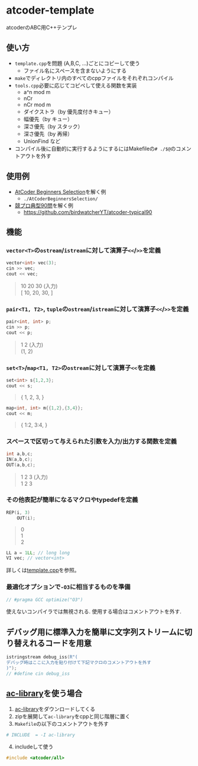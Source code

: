 # atcoder-template
atcoderのABC用C++テンプレ

## 使い方
- `template.cpp`を問題 (A,B,C, ...)ごとにコピーして使う
    - ファイル名にスペースを含まないようにする
- `make`でディレクトリ内のすべてのcppファイルをそれぞれコンパイル
- `tools.cpp`必要に応じてコピペして使える関数を実装
    - a^n mod m
    - nCr
    - nCr mod m
    - ダイクストラ（by 優先度付きキュー）
    - 幅優先（by キュー）
    - 深さ優先（by スタック）
    - 深さ優先（by 再帰）
    - UnionFind
    など
- コンパイル後に自動的に実行するようにするにはMakefileの`# ./$@`のコメントアウトを外す

## 使用例
- [AtCoder Beginners Selection](https://atcoder.jp/contests/abs/tasks)を解く例
    - `./AtCoderBeginnersSelection/`
- [競プロ典型90問](https://atcoder.jp/contests/typical90/tasks)を解く例
    - https://github.com/birdwatcherYT/atcoder-typical90

## 機能
### `vector<T>`の`ostream`/`istream`に対して演算子`<<`/`>>`を定義
```c++
vector<int> vec(3);
cin >> vec;
cout << vec;
```
>10 20 30 (入力)<br>
>[ 10, 20, 30, ]

### `pair<T1, T2>`, `tuple`の`ostream`/`istream`に対して演算子`<<`/`>>`を定義
```c++
pair<int, int> p;
cin >> p;
cout << p;
```
>1 2 (入力)<br>
>(1, 2)

### `set<T>`/`map<T1, T2>`の`ostream`に対して演算子`<<`を定義
```c++
set<int> s{1,2,3};
cout << s;
```
>{ 1, 2, 3, }
```c++
map<int, int> m{{1,2},{3,4}};
cout << m;
```
>{ 1:2, 3:4, }

### スペースで区切って与えられた引数を入力/出力する関数を定義
```c++
int a,b,c;
IN(a,b,c);
OUT(a,b,c);
```
>1 2 3 (入力)<br>
>1 2 3

### その他表記が簡単になるマクロやtypedefを定義
```c++
REP(i, 3)
    OUT(i);
```
>0<br>
>1<br>
>2<br>

```c++
LL a = 1LL; // long long
VI vec; // vector<int>
```

詳しくは[template.cpp](./template.cpp)を参照。

### 最適化オプションで`-O3`に相当するものを準備
```c++
// #pragma GCC optimize("O3")
```
使えないコンパイラでは無視される. 使用する場合はコメントアウトを外す. 

## デバッグ用に標準入力を簡単に文字列ストリームに切り替えれるコードを用意
```c++
istringstream debug_iss(R"(
デバッグ時はここに入力を貼り付けて下記マクロのコメントアウトを外す
)");
// #define cin debug_iss
```

## [ac-library](https://atcoder.github.io/ac-library/document_ja/index.html)を使う場合
1. [ac-library](https://github.com/atcoder/ac-library/releases)をダウンロードしてくる
2. zipを展開して`ac-library`をcppと同じ階層に置く
3. `Makefile`の以下のコメントアウトを外す
```makefile
# INCLUDE  = -I ac-library
```
4. includeして使う
```c++
#include <atcoder/all>
```
